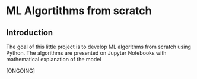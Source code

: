 # ML Algortithms from scratch

## Introduction
The goal of this little project is to develop ML algorithms from scratch using Python.
The algorithms are presented on Jupyter Notebooks with mathematical explanation of the model

[ONGOING]


